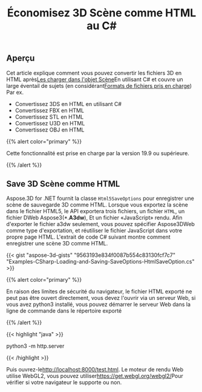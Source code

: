 ﻿---
title: Économisez 3D Scène comme HTML au C#
linktitle: Save 3D Scène comme HTML
type: docs
weight: 90
url: /fr/net/save-3d-scene-as-html/
---
## **Aperçu**

Cet article explique comment vous pouvez convertir les fichiers 3D en HTML après[Les charger dans l'objet Scène](https://docs.aspose.com/3d/net/create-and-read-an-existing-3d-scene/)En utilisant C# et couvre un large éventail de sujets (en considérant[Formats de fichiers pris en charge](https://docs.aspose.com/3d/net/supported-file-formats/)) Par ex.

- Convertissez 3DS en HTML en utilisant C#
- Convertissez FBX en HTML
- Convertissez STL en HTML
- Convertissez U3D en HTML
- Convertissez OBJ en HTML


{{% alert color="primary" %}} 

Cette fonctionnalité est prise en charge par la version 19.9 ou supérieure.

{{% /alert %}} 
## **Save 3D Scène comme HTML**
Aspose.3D for .NET fournit la classe `Html5SaveOptions` pour enregistrer une scène de sauvegarde 3D comme HTML. Lorsque vous exportez la scène dans le fichier HTML5, le API exportera trois fichiers, un fichier `HTML`, un fichier DWeb Aspose3(*.**A3dw**), Et un fichier «JavaScript» rendu. Afin d'exporter le fichier a3dw seulement, vous pouvez spécifier Aspose3DWeb comme type d'exportation, et réutiliser le fichier JavaScript dans votre propre page HTML. L'extrait de code C# suivant montre comment enregistrer une scène 3D comme HTML.



{{< gist "aspose-3d-gists" "9563193e834f0087b554c83130fcf7c7" "Examples-CSharp-Loading-and-Saving-SaveOptions-HtmlSaveOption.cs" >}}

{{% alert color="primary" %}} 

En raison des limites de sécurité du navigateur, le fichier HTML exporté ne peut pas être ouvert directement, vous devez l'ouvrir via un serveur Web, si vous avez python3 installé, vous pouvez démarrer le serveur Web dans la ligne de commande dans le répertoire exporté

{{% /alert %}} 

{{< highlight "java" >}}

 python3 -m http.server

{{< /highlight >}}

Puis ouvrez-le<http://localhost:8000/test.html>. Le moteur de rendu Web utilise WebGL2, vous pouvez utiliser<https://get.webgl.org/webgl2/>Pour vérifier si votre navigateur le supporte ou non.


